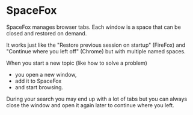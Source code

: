 
# SpaceFox

SpaceFox manages browser tabs. Each window is a space that can be closed and restored on demand.

It works just like the "Restore previous session on startup" (FireFox) and "Continue where you left off" (Chrome) but with multiple named spaces.

When you start a new topic (like how to solve a problem)
- you open a new window,
- add it to SpaceFox
- and start browsing.

During your search you may end up with a lot of tabs but you can always close the window and open it again later to continue where you left.


